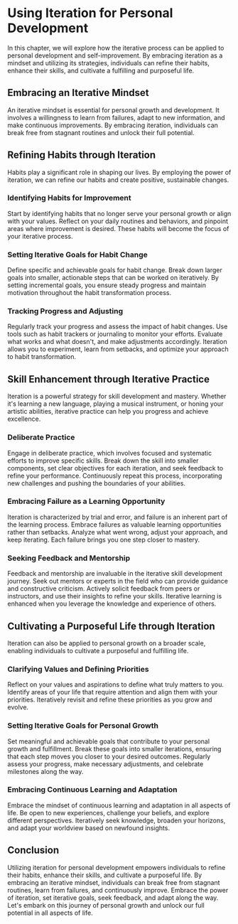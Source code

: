 # Using Iteration for Personal Development

In this chapter, we will explore how the iterative process can be applied to personal development and self-improvement. By embracing iteration as a mindset and utilizing its strategies, individuals can refine their habits, enhance their skills, and cultivate a fulfilling and purposeful life.

## Embracing an Iterative Mindset

An iterative mindset is essential for personal growth and development. It involves a willingness to learn from failures, adapt to new information, and make continuous improvements. By embracing iteration, individuals can break free from stagnant routines and unlock their full potential.

## Refining Habits through Iteration

Habits play a significant role in shaping our lives. By employing the power of iteration, we can refine our habits and create positive, sustainable changes.

### Identifying Habits for Improvement

Start by identifying habits that no longer serve your personal growth or align with your values. Reflect on your daily routines and behaviors, and pinpoint areas where improvement is desired. These habits will become the focus of your iterative process.

### Setting Iterative Goals for Habit Change

Define specific and achievable goals for habit change. Break down larger goals into smaller, actionable steps that can be worked on iteratively. By setting incremental goals, you ensure steady progress and maintain motivation throughout the habit transformation process.

### Tracking Progress and Adjusting

Regularly track your progress and assess the impact of habit changes. Use tools such as habit trackers or journaling to monitor your efforts. Evaluate what works and what doesn't, and make adjustments accordingly. Iteration allows you to experiment, learn from setbacks, and optimize your approach to habit transformation.

## Skill Enhancement through Iterative Practice

Iteration is a powerful strategy for skill development and mastery. Whether it's learning a new language, playing a musical instrument, or honing your artistic abilities, iterative practice can help you progress and achieve excellence.

### Deliberate Practice

Engage in deliberate practice, which involves focused and systematic efforts to improve specific skills. Break down the skill into smaller components, set clear objectives for each iteration, and seek feedback to refine your performance. Continuously repeat this process, incorporating new challenges and pushing the boundaries of your abilities.

### Embracing Failure as a Learning Opportunity

Iteration is characterized by trial and error, and failure is an inherent part of the learning process. Embrace failures as valuable learning opportunities rather than setbacks. Analyze what went wrong, adjust your approach, and keep iterating. Each failure brings you one step closer to mastery.

### Seeking Feedback and Mentorship

Feedback and mentorship are invaluable in the iterative skill development journey. Seek out mentors or experts in the field who can provide guidance and constructive criticism. Actively solicit feedback from peers or instructors, and use their insights to refine your skills. Iterative learning is enhanced when you leverage the knowledge and experience of others.

## Cultivating a Purposeful Life through Iteration

Iteration can also be applied to personal growth on a broader scale, enabling individuals to cultivate a purposeful and fulfilling life.

### Clarifying Values and Defining Priorities

Reflect on your values and aspirations to define what truly matters to you. Identify areas of your life that require attention and align them with your priorities. Iteratively revisit and refine these priorities as you grow and evolve.

### Setting Iterative Goals for Personal Growth

Set meaningful and achievable goals that contribute to your personal growth and fulfillment. Break these goals into smaller iterations, ensuring that each step moves you closer to your desired outcomes. Regularly assess your progress, make necessary adjustments, and celebrate milestones along the way.

### Embracing Continuous Learning and Adaptation

Embrace the mindset of continuous learning and adaptation in all aspects of life. Be open to new experiences, challenge your beliefs, and explore different perspectives. Iteratively seek knowledge, broaden your horizons, and adapt your worldview based on newfound insights.

## Conclusion

Utilizing iteration for personal development empowers individuals to refine their habits, enhance their skills, and cultivate a purposeful life. By embracing an iterative mindset, individuals can break free from stagnant routines, learn from failures, and continuously improve. Embrace the power of iteration, set iterative goals, seek feedback, and adapt along the way. Let's embark on this journey of personal growth and unlock our full potential in all aspects of life.
